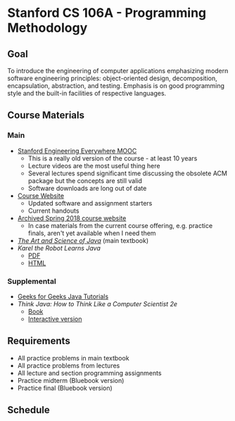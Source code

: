 # Stanford CS 106A - Programming Methodology

## Goal

To introduce the engineering of computer applications emphasizing modern software engineering principles: object-oriented design, decomposition, encapsulation, abstraction, and testing. Emphasis is on good programming style and the built-in facilities of respective languages.

## Course Materials

### Main

- [Stanford Engineering Everywhere MOOC](<https://see.stanford.edu/course/cs106a>)
  - This is a really old version of the course - at least 10 years
  - Lecture videos are the most useful thing here
  - Several lectures spend significant time discussing the obsolete ACM package but the concepts are still valid
  - Software downloads are long out of date
- [Course Website](<http://web.stanford.edu/class/cs106a/>)
  - Updated software and assignment starters
  - Current handouts
- [Archived Spring 2018 course website](<http://stanford.edu/class/archive/cs/cs106a/cs106a.1186/>)
  - In case materials from the current course offering, e.g. practice finals, aren't yet available when I need them
- [_The Art and Science of Java_](<https://www.amazon.com/Art-Science-Java-Eric-Roberts/dp/0321486129>) (main textbook)
- _Karel the Robot Learns Java_
  - [PDF](http://stanford.edu/~stepp/karel/karel-the-robot-learns-java.pdf)
  - [HTML](<https://web.stanford.edu/class/cs106a/karelReader/en/intro.html>)

### Supplemental

- [Geeks for Geeks Java Tutorials](<https://www.geeksforgeeks.org/java/>)
- _Think Java: How to Think Like a Computer Scientist 2e_
  - [Book](<http://greenteapress.com/wp/think-java-2e/>)
  - [Interactive version](<https://books.trinket.io/thinkjava2/>)

## Requirements

- All practice problems in main textbook
- All practice problems from lectures
- All lecture and section programming assignments
- Practice midterm (Bluebook version)
- Practice final (Bluebook version)

## Schedule
